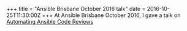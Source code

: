 +++
title = "Ansible Brisbane October 2016 talk"
date = 2016-10-25T11:30:00Z
+++
At Ansible Brisbane October 2016, I gave a talk on [Automating Ansible Code Reviews](/ansible-bris-oct-2016/)
